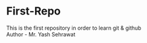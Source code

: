 # First-Repo
This is the first repository in order to learn git &amp; github  <br>
Author - Mr. Yash Sehrawat
